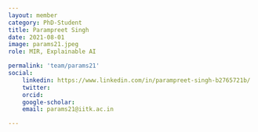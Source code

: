 ```yaml
---
layout: member
category: PhD-Student
title: Parampreet Singh
date: 2021-08-01
image: params21.jpeg
role: MIR, Explainable AI

permalink: 'team/params21'
social:
    linkedin: https://www.linkedin.com/in/parampreet-singh-b2765721b/
    twitter:
    orcid: 
    google-scholar: 
    email: params21@iitk.ac.in

---
```




<!-- ---
layout: member
category: Masters
title: Arkaprava Biswas
date: 2020-18-08
image: arkapravab20.jpeg
role: Domain Adaptation for SED
permalink: 'team/arkapravab20'
social:
    linkedin: https://www.linkedin.com/in/arkaprava-biswas-214096187
    github: https://github.com/2021arkaprava
    email: arkapravab20@iitk.ac.in
---

Arkaprava Biswas is an MS-R student at Madhav Lab, IITK. His work focuses on domain adaptation for various problems in audio. He has a B.Tech. degree from Kalyani Government Engineering College, West Bengal. In various real world audio classification problems labelled real audio is needed to build a state-of-the-art system. However it is very costly and time-consuming to label real audios. The work-around is to use synthetic or existing labelled audio datasets. But performance degrades when model trained on those kinds of datasets are deployed on real audio recordings. Arkaprava is working on effective domain adaptation techniques to solve this problem using those labelled datasets and vast amount of unlabeled real recordings. -->